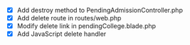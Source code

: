- [x] Add destroy method to PendingAdmissionController.php
- [x] Add delete route in routes/web.php
- [x] Modify delete link in pendingCollege.blade.php
- [x] Add JavaScript delete handler
